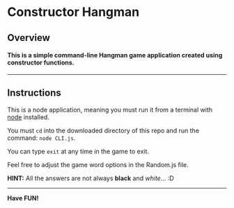 # Constructor Hangman

## Overview

#### This is a simple command-line Hangman game application created using constructor functions.
- - -
## Instructions

This is a node application, meaning you must run it from a terminal with [node](https://nodejs.org/en/) installed.

You must `cd` into the downloaded directory of this repo and run the command: `node CLI.js`.

You can type `exit` at any time in the game to exit. 

Feel free to adjust the game word options in the Random.js file.

**HINT:** All the answers are not always **black** and _white_... :D

- - -

**Have FUN!**
